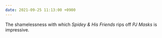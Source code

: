 ```yaml
---
date: 2021-09-25 11:13:00 +0900
---
```


The shamelessness with which _Spidey & His Friends_ rips off _PJ Masks_ is impressive.
